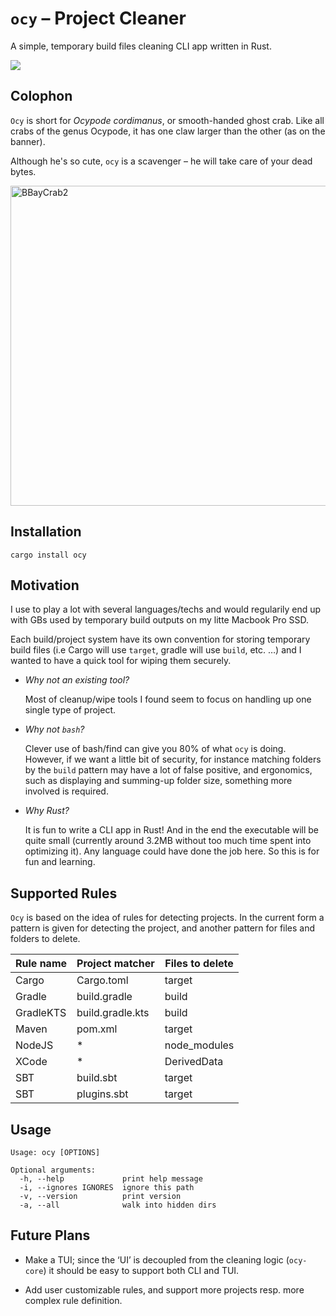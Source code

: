 # `ocy` – Project Cleaner

A simple, temporary build files cleaning CLI app written in Rust.

![](./ocy.gif)

## Colophon

`Ocy` is short for *Ocypode cordimanus*, or smooth-handed ghost crab.
Like all crabs of the genus Ocypode, it has one claw larger than the other (as
on the banner).

Although he's so cute, `ocy` is a scavenger – he will take care of your dead
bytes.

<a title="The author could not be identified automatically. It is assumed that it is : Matilda (given the copyright claim)., CC BY-SA 2.5 &lt;https://creativecommons.org/licenses/by-sa/2.5&gt;, via Wikimedia Commons" href="https://commons.wikimedia.org/wiki/File:BBayCrab2.jpg"><img width="512" alt="BBayCrab2" src="https://upload.wikimedia.org/wikipedia/commons/thumb/5/51/BBayCrab2.jpg/512px-BBayCrab2.jpg"></a>

## Installation

```
cargo install ocy
```

## Motivation

I use to play a lot with several languages/techs and would regularily end up
with GBs used by temporary build outputs on my litte Macbook Pro SSD.

Each build/project system have its own convention for storing temporary build
files (i.e Cargo will use `target`, gradle will use `build`, etc. …) and I
wanted to have a quick tool for wiping them securely.

* *Why not an existing tool?*

  Most of cleanup/wipe tools I found seem to focus on handling up one single
  type of project.

* *Why not `bash`?*

  Clever use of bash/find can give you 80% of what `ocy` is doing. However, if
  we want a little bit of security, for instance matching folders by the `build`
  pattern may have a lot of false positive, and ergonomics, such as displaying
  and summing-up folder size, something more involved is required.

* *Why Rust?*

  It is fun to write a CLI app in Rust! And in the end the executable will be
  quite small (currently around 3.2MB without too much time spent into
  optimizing it). Any language could have done the job here. So this is for fun
  and learning.

## Supported Rules

`Ocy` is based on the idea of rules for detecting projects.
In the current form a pattern is given for detecting the project, and another
pattern for files and folders to delete.

| Rule name | Project matcher  | Files to delete |
| --------- | ---------------- | --------------- |
| Cargo     | Cargo.toml       | target          |
| Gradle    | build.gradle     | build           |
| GradleKTS | build.gradle.kts | build           |
| Maven     | pom.xml          | target          |
| NodeJS    | *                | node_modules    |
| XCode     | *                | DerivedData     |
| SBT       | build.sbt        | target          |
| SBT       | plugins.sbt      | target          |

## Usage

```
Usage: ocy [OPTIONS]

Optional arguments:
  -h, --help             print help message
  -i, --ignores IGNORES  ignore this path
  -v, --version          print version
  -a, --all              walk into hidden dirs
```

## Future Plans

* Make a TUI; since the ‘UI’ is decoupled from the cleaning logic (`ocy-core`)
  it should be easy to support both CLI and TUI.

* Add user customizable rules, and support more projects resp. more complex
  rule definition.
